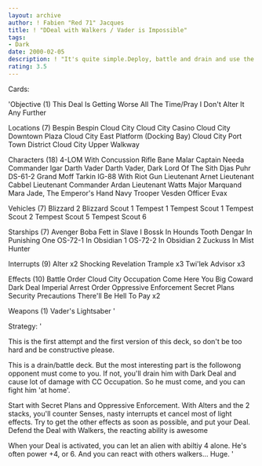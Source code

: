 ```yaml
---
layout: archive
author: ! Fabien "Red 71" Jacques
title: ! "DDeal with Walkers / Vader is Impossible"
tags:
- Dark
date: 2000-02-05
description: ! "It's quite simple.Deploy, battle and drain and use the powerful effect combined with chicken to protect your deal."
rating: 3.5
---
```

Cards: 

'Objective (1)
This Deal Is Getting Worse All The Time/Pray I Don't Alter It Any Further

Locations (7)
Bespin
Bespin Cloud City
Cloud City Casino
Cloud City Downtown Plaza
Cloud City East Platform (Docking Bay)
Cloud City Port Town District
Cloud City Upper Walkway

Characters (18)
4-LOM With Concussion Rifle
Bane Malar
Captain Needa
Commander Igar
Darth Vader
Darth Vader, Dark Lord Of The Sith
Djas Puhr
DS-61-2
Grand Moff Tarkin
IG-88 With Riot Gun
Lieutenant Arnet
Lieutenant Cabbel
Lieutenant Commander Ardan
Lieutenant Watts
Major Marquand
Mara Jade, The Emperor's Hand
Navy Trooper Vesden
Officer Evax

Vehicles (7)
Blizzard 2
Blizzard Scout 1
Tempest 1
Tempest Scout 1
Tempest Scout 2
Tempest Scout 5
Tempest Scout 6

Starships (7)
Avenger
Boba Fett in Slave I
Bossk In Hounds Tooth
Dengar In Punishing One
OS-72-1 In Obsidian 1
OS-72-2 In Obsidian 2
Zuckuss In Mist Hunter

Interrupts (9)
Alter  x2
Shocking Revelation
Trample  x3
Twi'lek Advisor  x3

Effects (10)
Battle Order
Cloud City Occupation
Come Here You Big Coward
Dark Deal
Imperial Arrest Order
Oppressive Enforcement
Secret Plans
Security Precautions
There'll Be Hell To Pay  x2

Weapons (1)
Vader's Lightsaber
'

Strategy: '

This is the first attempt and the first version of this deck, so don't be too hard and be constructive please.

This is a drain/battle deck.
But the most interesting part is the followong  opponent must come to you.
If not, you'll drain him with Dark Deal and cause lot of damage with CC Occupation.
So he must come, and you can fight him 'at home'.

Start with Secret Plans and Oppressive Enforcement. With Alters and the 2 stacks, you'll counter Senses, nasty interrupts et cancel most of light effects.
Try to get the other effects as soon as possible, and put your Deal.
Defend the Deal with Walkers, the reacting ability is awesome 

When your Deal is activated, you can let an alien with abiltiy 4 alone. He's often power +4, or 6. And you can react with others walkers... Huge. '